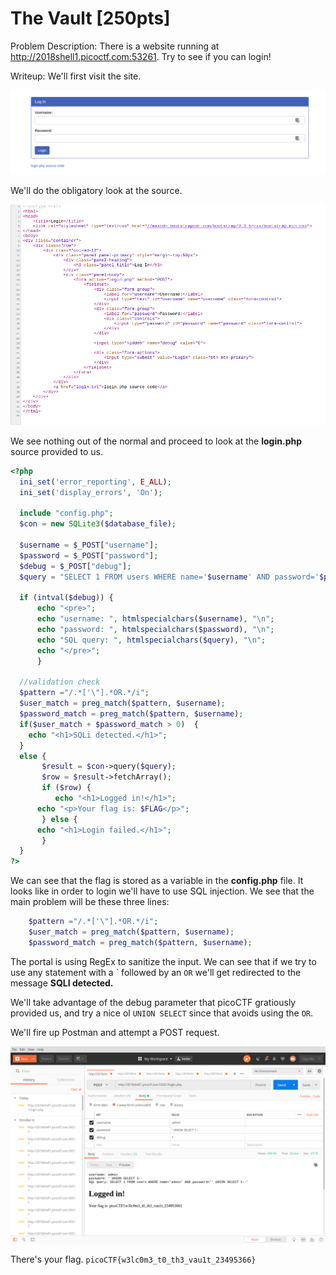 # The Vault [250pts]
Problem Description: There is a website running at http://2018shell1.picoctf.com:53261. Try to see if you can login!

Writeup: We'll first visit the site.

![site](vault1.png)

We'll do the obligatory look at the source.

![site](vault2.png)

We see nothing out of the normal and proceed to look at the **login.php** source provided to us.

``` php
<?php
  ini_set('error_reporting', E_ALL);
  ini_set('display_errors', 'On');

  include "config.php";
  $con = new SQLite3($database_file);

  $username = $_POST["username"];
  $password = $_POST["password"];
  $debug = $_POST["debug"];
  $query = "SELECT 1 FROM users WHERE name='$username' AND password='$password'";

  if (intval($debug)) {
      echo "<pre>";
      echo "username: ", htmlspecialchars($username), "\n";
      echo "password: ", htmlspecialchars($password), "\n";
      echo "SQL query: ", htmlspecialchars($query), "\n";
      echo "</pre>";
      }

  //validation check
  $pattern ="/.*['\"].*OR.*/i";
  $user_match = preg_match($pattern, $username);
  $password_match = preg_match($pattern, $username);
  if($user_match + $password_match > 0)  {
  	echo "<h1>SQLi detected.</h1>";
  }
  else {
       $result = $con->query($query);
       $row = $result->fetchArray();
       if ($row) {
       	  echo "<h1>Logged in!</h1>";
	  echo "<p>Your flag is: $FLAG</p>";
       } else {
	  echo "<h1>Login failed.</h1>";
       }
  }
?>
```

We can see that the flag is stored as a variable in the **config.php** file. It looks like in order to login we'll have to use SQL injection. We see that the main problem will be these three lines:

``` php
    $pattern ="/.*['\"].*OR.*/i";
    $user_match = preg_match($pattern, $username);
    $password_match = preg_match($pattern, $username);
```

The portal is using RegEx to sanitize the input. We can see that if we try to use any statement with a \` followed by an `OR` we'll get redirected to the message **SQLI detected.**

We'll take advantage of the debug parameter that picoCTF gratiously provided us, and try a nice ol `UNION SELECT` since that avoids using the `OR`.

We'll fire up Postman and attempt a POST request.

![postman](vault3.png)

There's your flag. `picoCTF{w3lc0m3_t0_th3_vau1t_23495366}`
